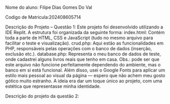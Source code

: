 Nome do aluno: Filipe Dias Gomes Do Val

Codigo de Matricula:202408605714

Descrição do Projeto – Questão 1: 
Este projeto foi desenvolvido utilizando a IDE Replit. A estrutura foi organizada da seguinte forma:
index.html: Contém toda a parte de HTML, CSS e JavaScript (tudo no mesmo arquivo para facilitar o teste e visualização).
crud.php: Aqui estão as funcionalidades em PHP, responsáveis pelas operações com o banco de dados (inserção, exclusão etc.).
database.php: Representa o meu banco de dados de teste, onde cadastrei alguns livros reais que tenho em casa. Obs.: pode ser que este arquivo não funcione perfeitamente dependendo do ambiente, mas o banco em si está funcional.
Além disso, usei o Google Fonts para aplicar um estilo mais pessoal ao visual da página — espero que não achem meu gosto gótico muito estranho. A ideia era dar um toque único ao projeto, com uma estética que representasse minha identidade.

Descrição do projeto da questão 2: 
